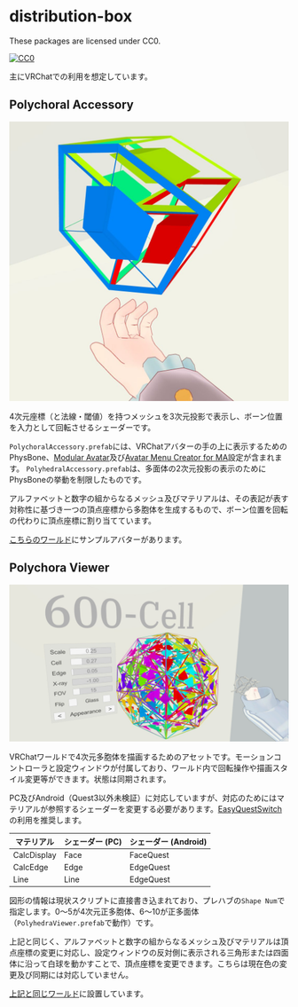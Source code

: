 # distribution-box

These packages are licensed under CC0.

[![CC0](http://i.creativecommons.org/p/zero/1.0/88x31.png "CC0")](http://creativecommons.org/publicdomain/zero/1.0/)

主にVRChatでの利用を想定しています。

## Polychoral Accessory

![Screenshot](images/polychoral.jpg)

4次元座標（と法線・閾値）を持つメッシュを3次元投影で表示し、ボーン位置を入力として回転させるシェーダーです。

`PolychoralAccessory.prefab`には、VRChatアバターの手の上に表示するためのPhysBone、[Modular Avatar](https://modular-avatar.nadena.dev/ja/)及び[Avatar Menu Creator for MA](https://avatar-menu-creator-for-ma.vrchat.narazaka.net/)設定が含まれます。
`PolyhedralAccessory.prefab`は、多面体の2次元投影の表示のためにPhysBoneの挙動を制限したものです。

アルファベットと数字の組からなるメッシュ及びマテリアルは、その表記が表す対称性に基づき一つの頂点座標から多胞体を生成するもので、ボーン位置を回転の代わりに頂点座標に割り当てています。

[こちらのワールド](https://vrchat.com/home/world/wrld_29bde305-ffb9-4b22-8369-1eccf7316fae)にサンプルアバターがあります。

## Polychora Viewer

![Screenshot](images/viewer.jpg)

VRChatワールドで4次元多胞体を描画するためのアセットです。モーションコントローラと設定ウィンドウが付属しており、ワールド内で回転操作や描画スタイル変更等ができます。状態は同期されます。

PC及びAndroid（Quest3以外未検証）に対応していますが、対応のためにはマテリアルが参照するシェーダーを変更する必要があります。[EasyQuestSwitch](https://github.com/vrchat-community/EasyQuestSwitch)の利用を推奨します。

| マテリアル | シェーダー (PC) | シェーダー (Android) |
| ---- | ---- | ---- |
| CalcDisplay | Face | FaceQuest |
| CalcEdge | Edge | EdgeQuest |
| Line | Line | EdgeQuest |

図形の情報は現状スクリプトに直接書き込まれており、プレハブの`Shape Num`で指定します。0～5が4次元正多胞体、6～10が正多面体（`PolyhedraViewer.prefab`で動作）です。

上記と同じく、アルファベットと数字の組からなるメッシュ及びマテリアルは頂点座標の変更に対応し、設定ウィンドウの反対側に表示される三角形または四面体に沿って白球を動かすことで、頂点座標を変更できます。こちらは現在色の変更及び同期には対応していません。

[上記と同じワールド](https://vrchat.com/home/world/wrld_29bde305-ffb9-4b22-8369-1eccf7316fae)に設置しています。
